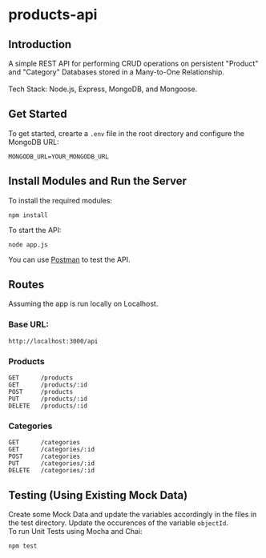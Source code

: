 # products-api
## Introduction
A simple REST API for performing CRUD operations on persistent "Product" and "Category" Databases stored in a Many-to-One Relationship.<br /><br/>
Tech Stack: Node.js, Express, MongoDB, and Mongoose.<br />

## Get Started
To get started, crearte a `.env` file in the root directory and configure the MongoDB URL:
```
MONGODB_URL=YOUR_MONGODB_URL
```

## Install Modules and Run the Server
To install the required modules: 
```
npm install
```
To start the API: 
```
node app.js
```
You can use [Postman](https://www.postman.com) to test the API. <br />

## Routes
Assuming the app is run locally on Localhost. </br>
### Base URL: 
```
http://localhost:3000/api
```
### Products

```
GET      /products
GET      /products/:id
POST     /products
PUT      /products/:id
DELETE   /products/:id
```
### Categories

```
GET      /categories
GET      /categories/:id
POST     /categories
PUT      /categories/:id
DELETE   /categories/:id
```
## Testing (Using Existing Mock Data)
Create some Mock Data and update the variables accordingly in the files in the test directory. Update the occurences of the variable `objectId`.<br />
To run Unit Tests using Mocha and Chai: 
```
npm test
```




